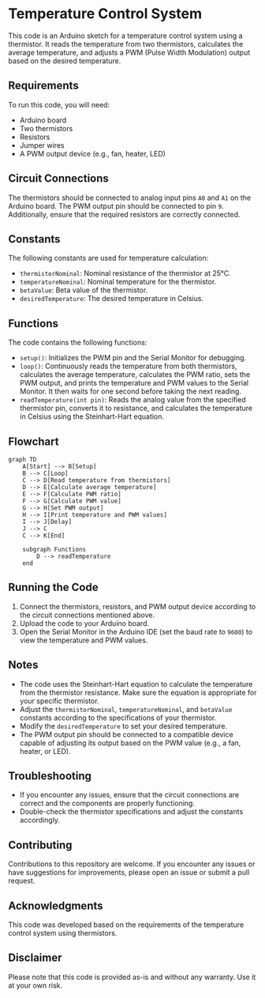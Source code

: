 # Temperature Control System

This code is an Arduino sketch for a temperature control system using a thermistor. It reads the temperature from two thermistors, calculates the average temperature, and adjusts a PWM (Pulse Width Modulation) output based on the desired temperature.

## Requirements

To run this code, you will need:

- Arduino board
- Two thermistors
- Resistors
- Jumper wires
- A PWM output device (e.g., fan, heater, LED)

## Circuit Connections

The thermistors should be connected to analog input pins `A0` and `A1` on the Arduino board. The PWM output pin should be connected to pin `9`. Additionally, ensure that the required resistors are correctly connected.

## Constants

The following constants are used for temperature calculation:

- `thermistorNominal`: Nominal resistance of the thermistor at 25°C.
- `temperatureNominal`: Nominal temperature for the thermistor.
- `betaValue`: Beta value of the thermistor.
- `desiredTemperature`: The desired temperature in Celsius.

## Functions

The code contains the following functions:

- `setup()`: Initializes the PWM pin and the Serial Monitor for debugging.
- `loop()`: Continuously reads the temperature from both thermistors, calculates the average temperature, calculates the PWM ratio, sets the PWM output, and prints the temperature and PWM values to the Serial Monitor. It then waits for one second before taking the next reading.
- `readTemperature(int pin)`: Reads the analog value from the specified thermistor pin, converts it to resistance, and calculates the temperature in Celsius using the Steinhart-Hart equation.

## Flowchart 

```mermaid
graph TD
    A[Start] --> B[Setup]
    B --> C[Loop]
    C --> D[Read temperature from thermistors]
    D --> E[Calculate average temperature]
    E --> F[Calculate PWM ratio]
    F --> G[Calculate PWM value]
    G --> H[Set PWM output]
    H --> I[Print temperature and PWM values]
    I --> J[Delay]
    J --> C
    C --> K[End]

    subgraph Functions
        D --> readTemperature
    end
```

## Running the Code

1. Connect the thermistors, resistors, and PWM output device according to the circuit connections mentioned above.
2. Upload the code to your Arduino board.
3. Open the Serial Monitor in the Arduino IDE (set the baud rate to `9600`) to view the temperature and PWM values.

## Notes

- The code uses the Steinhart-Hart equation to calculate the temperature from the thermistor resistance. Make sure the equation is appropriate for your specific thermistor.
- Adjust the `thermistorNominal`, `temperatureNominal`, and `betaValue` constants according to the specifications of your thermistor.
- Modify the `desiredTemperature` to set your desired temperature.
- The PWM output pin should be connected to a compatible device capable of adjusting its output based on the PWM value (e.g., a fan, heater, or LED).

## Troubleshooting

- If you encounter any issues, ensure that the circuit connections are correct and the components are properly functioning.
- Double-check the thermistor specifications and adjust the constants accordingly.

## Contributing

Contributions to this repository are welcome. If you encounter any issues or have suggestions for improvements, please open an issue or submit a pull request.

## Acknowledgments

This code was developed based on the requirements of the temperature control system using thermistors.

## Disclaimer

Please note that this code is provided as-is and without any warranty. Use it at your own risk.
